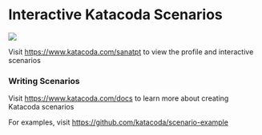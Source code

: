 # Interactive Katacoda Scenarios

[![](http://shields.katacoda.com/katacoda/sanatpt/count.svg)](https://www.katacoda.com/sanatpt "Get your profile on Katacoda.com")

Visit https://www.katacoda.com/sanatpt to view the profile and interactive scenarios

### Writing Scenarios
Visit https://www.katacoda.com/docs to learn more about creating Katacoda scenarios

For examples, visit https://github.com/katacoda/scenario-example
